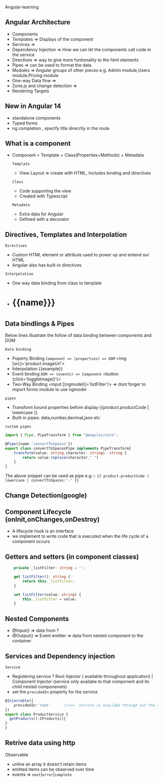 Angular-learning
## Angular Architecture
- Components
- Templates => Displays of the component
- Services => 
- Dependency Injection => How we can let the components call code in the service
- Directives =>  way to give more funtionality to the html elements
- Pipes => can be used to format the data
- Modules => Angular groups of other pieces e.g. Admin module,Users module,Pricing module
- One-way Data flow => 
- Zone.js and change detection => 
- Rendering Targets
## New in Angular 14
- standalone components
- Typed forms
- ng completion , specify title direcrtly in the route


## What is a component
- Component = Template + Class(Properties+Methods) + Metadata

  `Template`<br/>
  - View Layout => create with HTML, Includes binding and directives

  `Class`<br/>
  - Code supporting the view
  - Created with Typescript

  `Metadata`<br/>
  - Extra data for Angular
  - Defined with a decorator
 

## Directives, Templates and Interpolation

  `Directives`<br/>
  - Custom HTML element or attribute used to power up and extend our HTML
  - Angular also has built-in directives 

  `Interpolation`<br/>
  - One way data binding from class to template
  - <h1>{{name}}}<h1>

## Data bindlings & Pipes
Below lines illustrate the follow of data binding between components and DOM

`Data binding`<br/>
- Poperty Binding `Component => (properties) => DOM`
  <img [src]='product.imageUrl'>
- Interpolation
   {{example}}
- Event binding `DOM => (events) => Component`
  <button (click='toggleImage()')>
- Two-Way Binding
  <input [(ngmodel)]='listFilter'/>    => dont forger to import forms module to use ngmodel

`pipes`<br/>
- Transform bound properties before display  {{product.productCode | lowercase }}
- Built-in pipes: data,number,decimal,json etc

`custom pipes`<br/>
```typescript
import { Pipe, PipeTransform } from "@angular/core";

@Pipe({name:'convertToSpaces'})
export class convertToSpacesPipe implements PipeTransform{
    transform(value: string,character: string): string {
        return value.replace(character," ")
    }
}
```
The above snippet can be used as pipe e.g.:- `{{ product.productCode | lowercase | convertToSpaces:'-' }}`

## Change Detection(google)

## Component Lifecycle (onInit,onChanges,onDestroy)
- A lifecycle hook is an interface
- we implement to write code that is executed when the life cycle of a component occurs

## Getters and setters (in component classes)

```typescript
    private _listFilter: string = '';

    get listFilter(): string {
        return this._listFilter;
    }

    set listFilter(value: string) {
        this._listFilter = value;
    }
```
## Nested Components 
- @Input()  => data from ?
- @Output() => Event emitter => data from nested component to the container

## Services and Dependency injection

 `Service`<br/>
  - Registering service ? Root Injector ( available throughout application) | Component Injector (service only availabe to that component and its child nested componenets)
  - set the `providedIn` property for the service
```typescript
@Injectable({
    providedIn:'root'      //<==  service is availabe through out the application
})
export class ProductService {
  getProducts():IProducts[]{
}
}
```
## Retrive data using http

Observable 
- unline an array it doesn't retain items
- emitted items can be observed over time
- events => `next`|`error`|`complete`

